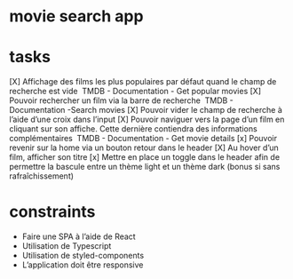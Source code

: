 # movie search app

# tasks

[X] Affichage des films les plus populaires par défaut quand le champ de recherche est
vide ​ TMDB - Documentation - Get popular movies
[X] Pouvoir rechercher un film via la barre de recherche ​ TMDB - Documentation -Search movies
[X] Pouvoir vider le champ de recherche à l’aide d’une croix dans l’input
[X] Pouvoir naviguer vers la page d’un film en cliquant sur son affiche. Cette dernière
contiendra des informations complémentaires ​ TMDB - Documentation - Get movie details
[x] Pouvoir revenir sur la home via un bouton retour dans le header
[X] Au hover d’un film, afficher son titre
[x] Mettre en place un toggle dans le header afin de permettre la bascule entre un
thème light et un thème dark (bonus si sans rafraîchissement)

# constraints

- Faire une SPA à l’aide de React
- Utilisation de Typescript
- Utilisation de styled-components
- L’application doit être responsive
